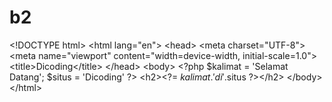# b2
&lt;!DOCTYPE html> &lt;html lang="en"> &lt;head>     &lt;meta charset="UTF-8">     &lt;meta name="viewport" content="width=device-width, initial-scale=1.0">     &lt;title>Dicoding&lt;/title> &lt;/head> &lt;body>     &lt;?php         $kalimat = 'Selamat Datang';         $situs = 'Dicoding'     ?>     &lt;h2>&lt;?= $kalimat.' di '.$situs ?>&lt;/h2> &lt;/body> &lt;/html>
